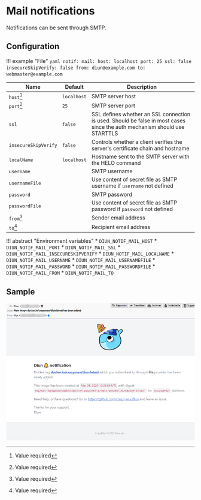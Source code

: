 # Mail notifications

Notifications can be sent through SMTP.

## Configuration

!!! example "File"
    ```yaml
    notif:
      mail:
        host: localhost
        port: 25
        ssl: false
        insecureSkipVerify: false
        from: diun@example.com
        to: webmaster@example.com
    ```

| Name                  | Default       | Description   |
|-----------------------|---------------|---------------|
| `host`[^1]            | `localhost`   | SMTP server host |
| `port`[^1]            | `25`          | SMTP server port |
| `ssl`                 | `false`       | SSL defines whether an SSL connection is used. Should be false in most cases since the auth mechanism should use STARTTLS |
| `insecureSkipVerify`  | `false`       | Controls whether a client verifies the server's certificate chain and hostname |
| `localName`           | `localhost`   | Hostname sent to the SMTP server with the HELO command |
| `username`            |               | SMTP username |
| `usernameFile`        |               | Use content of secret file as SMTP username if `username` not defined |
| `password`            |               | SMTP password |
| `passwordFile`        |               | Use content of secret file as SMTP password if `password` not defined |
| `from`[^1]            |               | Sender email address |
| `to`[^1]              |               | Recipient email address |

!!! abstract "Environment variables"
    * `DIUN_NOTIF_MAIL_HOST`
    * `DIUN_NOTIF_MAIL_PORT`
    * `DIUN_NOTIF_MAIL_SSL`
    * `DIUN_NOTIF_MAIL_INSECURESKIPVERIFY`
    * `DIUN_NOTIF_MAIL_LOCALNAME`
    * `DIUN_NOTIF_MAIL_USERNAME`
    * `DIUN_NOTIF_MAIL_USERNAMEFILE`
    * `DIUN_NOTIF_MAIL_PASSWORD`
    * `DIUN_NOTIF_MAIL_PASSWORDFILE`
    * `DIUN_NOTIF_MAIL_FROM`
    * `DIUN_NOTIF_MAIL_TO`

## Sample

![](../assets/notif/mail.png)

[^1]: Value required
